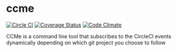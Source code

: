 ccme
==================
[![Circle CI](https://circleci.com/gh/iureguimaraes/ccme/tree/master.svg?style=svg)](https://circleci.com/gh/iureguimaraes/ccme/tree/master) 
[![Coverage
Status](https://coveralls.io/repos/iureguimaraes/ccme/badge.svg?branch=master&service=github)](https://coveralls.io/github/iureguimaraes/ccme?branch=master)
[![Code Climate](https://d3s6mut3hikguw.cloudfront.net/github/iureguimaraes/ccme/badges/gpa.svg)](https://codeclimate.com/github/iureguimaraes/ccme)


CCMe is a command line tool that subscribes to the CircleCI events dynamically depending on which git project you choose to follow
